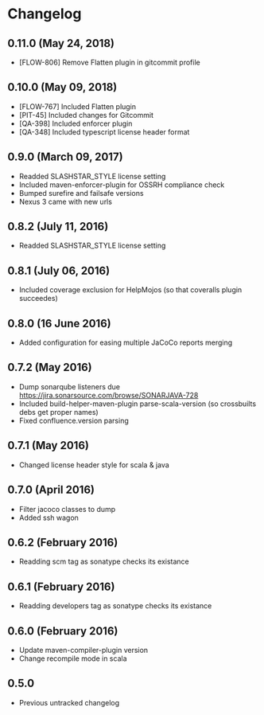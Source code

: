 # Changelog

## 0.11.0 (May 24, 2018)

* [FLOW-806] Remove Flatten plugin in gitcommit profile

## 0.10.0 (May 09, 2018)

* [FLOW-767] Included Flatten plugin
* [PIT-45] Included changes for Gitcommit
* [QA-398] Included enforcer plugin
* [QA-348] Included typescript license header format

## 0.9.0 (March 09, 2017)

* Readded SLASHSTAR_STYLE license setting
* Included maven-enforcer-plugin for OSSRH compliance check
* Bumped surefire and failsafe versions
* Nexus 3 came with new urls

## 0.8.2 (July 11, 2016)

* Readded SLASHSTAR_STYLE license setting

## 0.8.1 (July 06, 2016)

* Included coverage exclusion for HelpMojos (so that coveralls plugin succeedes)

## 0.8.0 (16 June 2016)

* Added configuration for easing multiple JaCoCo reports merging

## 0.7.2 (May 2016)

* Dump sonarqube listeners due https://jira.sonarsource.com/browse/SONARJAVA-728
* Included build-helper-maven-plugin parse-scala-version (so crossbuilts debs get proper names)
* Fixed confluence.version parsing

## 0.7.1 (May 2016)

* Changed license header style for scala & java

## 0.7.0 (April 2016)

* Filter jacoco classes to dump
* Added ssh wagon

## 0.6.2 (February 2016)

* Readding scm tag as sonatype checks its existance

## 0.6.1 (February 2016)

* Readding developers tag as sonatype checks its existance

## 0.6.0 (February 2016)

* Update maven-compiler-plugin version
* Change recompile mode in scala

## 0.5.0

* Previous untracked changelog
